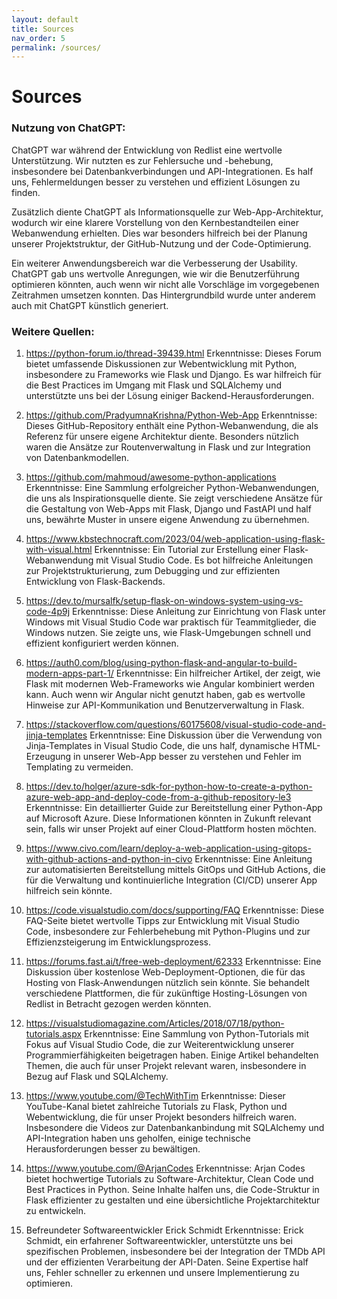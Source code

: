 ```yaml
---
layout: default
title: Sources
nav_order: 5
permalink: /sources/
---
```


# Sources

### Nutzung von ChatGPT:

ChatGPT war während der Entwicklung von Redlist eine wertvolle Unterstützung. Wir nutzten es zur Fehlersuche und -behebung, insbesondere bei Datenbankverbindungen und API-Integrationen. Es half uns, Fehlermeldungen besser zu verstehen und effizient Lösungen zu finden.

Zusätzlich diente ChatGPT als Informationsquelle zur Web-App-Architektur, wodurch wir eine klarere Vorstellung von den Kernbestandteilen einer Webanwendung erhielten. Dies war besonders hilfreich bei der Planung unserer Projektstruktur, der GitHub-Nutzung und der Code-Optimierung.

Ein weiterer Anwendungsbereich war die Verbesserung der Usability. ChatGPT gab uns wertvolle Anregungen, wie wir die Benutzerführung optimieren könnten, auch wenn wir nicht alle Vorschläge im vorgegebenen Zeitrahmen umsetzen konnten. Das Hintergrundbild wurde unter anderem auch mit ChatGPT künstlich generiert.



### Weitere Quellen:
1.	https://python-forum.io/thread-39439.html
Erkenntnisse: Dieses Forum bietet umfassende Diskussionen zur Webentwicklung mit Python, insbesondere zu Frameworks wie Flask und Django. Es war hilfreich für die Best Practices im Umgang mit Flask und SQLAlchemy und unterstützte uns bei der Lösung einiger Backend-Herausforderungen.

2.	https://github.com/PradyumnaKrishna/Python-Web-App
Erkenntnisse: Dieses GitHub-Repository enthält eine Python-Webanwendung, die als Referenz für unsere eigene Architektur diente. Besonders nützlich waren die Ansätze zur Routenverwaltung in Flask und zur Integration von Datenbankmodellen.

3.	https://github.com/mahmoud/awesome-python-applications
Erkenntnisse: Eine Sammlung erfolgreicher Python-Webanwendungen, die uns als Inspirationsquelle diente. Sie zeigt verschiedene Ansätze für die Gestaltung von Web-Apps mit Flask, Django und FastAPI und half uns, bewährte Muster in unsere eigene Anwendung zu übernehmen.

4.	https://www.kbstechnocraft.com/2023/04/web-application-using-flask-with-visual.html
Erkenntnisse: Ein Tutorial zur Erstellung einer Flask-Webanwendung mit Visual Studio Code. Es bot hilfreiche Anleitungen zur Projektstrukturierung, zum Debugging und zur effizienten Entwicklung von Flask-Backends.

5.	https://dev.to/mursalfk/setup-flask-on-windows-system-using-vs-code-4p9j
Erkenntnisse: Diese Anleitung zur Einrichtung von Flask unter Windows mit Visual Studio Code war praktisch für Teammitglieder, die Windows nutzen. Sie zeigte uns, wie Flask-Umgebungen schnell und effizient konfiguriert werden können.

6.	https://auth0.com/blog/using-python-flask-and-angular-to-build-modern-apps-part-1/
Erkenntnisse: Ein hilfreicher Artikel, der zeigt, wie Flask mit modernen Web-Frameworks wie Angular kombiniert werden kann. Auch wenn wir Angular nicht genutzt haben, gab es wertvolle Hinweise zur API-Kommunikation und Benutzerverwaltung in Flask.

7.	https://stackoverflow.com/questions/60175608/visual-studio-code-and-jinja-templates
Erkenntnisse: Eine Diskussion über die Verwendung von Jinja-Templates in Visual Studio Code, die uns half, dynamische HTML-Erzeugung in unserer Web-App besser zu verstehen und Fehler im Templating zu vermeiden.

8.	https://dev.to/holger/azure-sdk-for-python-how-to-create-a-python-azure-web-app-and-deploy-code-from-a-github-repository-le3
Erkenntnisse: Ein detaillierter Guide zur Bereitstellung einer Python-App auf Microsoft Azure. Diese Informationen könnten in Zukunft relevant sein, falls wir unser Projekt auf einer Cloud-Plattform hosten möchten.

9.	https://www.civo.com/learn/deploy-a-web-application-using-gitops-with-github-actions-and-python-in-civo
Erkenntnisse: Eine Anleitung zur automatisierten Bereitstellung mittels GitOps und GitHub Actions, die für die Verwaltung und kontinuierliche Integration (CI/CD) unserer App hilfreich sein könnte.

10.	https://code.visualstudio.com/docs/supporting/FAQ
Erkenntnisse: Diese FAQ-Seite bietet wertvolle Tipps zur Entwicklung mit Visual Studio Code, insbesondere zur Fehlerbehebung mit Python-Plugins und zur Effizienzsteigerung im Entwicklungsprozess.

11.	https://forums.fast.ai/t/free-web-deployment/62333
Erkenntnisse: Eine Diskussion über kostenlose Web-Deployment-Optionen, die für das Hosting von Flask-Anwendungen nützlich sein könnte. Sie behandelt verschiedene Plattformen, die für zukünftige Hosting-Lösungen von Redlist in Betracht gezogen werden könnten.
12.	https://visualstudiomagazine.com/Articles/2018/07/18/python-tutorials.aspx
Erkenntnisse: Eine Sammlung von Python-Tutorials mit Fokus auf Visual Studio Code, die zur Weiterentwicklung unserer Programmierfähigkeiten beigetragen haben. Einige Artikel behandelten Themen, die auch für unser Projekt relevant waren, insbesondere in Bezug auf Flask und SQLAlchemy.
13.	https://www.youtube.com/@TechWithTim
Erkenntnisse: Dieser YouTube-Kanal bietet zahlreiche Tutorials zu Flask, Python und Webentwicklung, die für unser Projekt besonders hilfreich waren. Insbesondere die Videos zur Datenbankanbindung mit SQLAlchemy und API-Integration haben uns geholfen, einige technische Herausforderungen besser zu bewältigen.
14.	https://www.youtube.com/@ArjanCodes
Erkenntnisse: Arjan Codes bietet hochwertige Tutorials zu Software-Architektur, Clean Code und Best Practices in Python. Seine Inhalte halfen uns, die Code-Struktur in Flask effizienter zu gestalten und eine übersichtliche Projektarchitektur zu entwickeln.
15.	Befreundeter Softwareentwickler Erick Schmidt
Erkenntnisse: Erick Schmidt, ein erfahrener Softwareentwickler, unterstützte uns bei spezifischen Problemen, insbesondere bei der Integration der TMDb API und der effizienten Verarbeitung der API-Daten. Seine Expertise half uns, Fehler schneller zu erkennen und unsere Implementierung zu optimieren.
